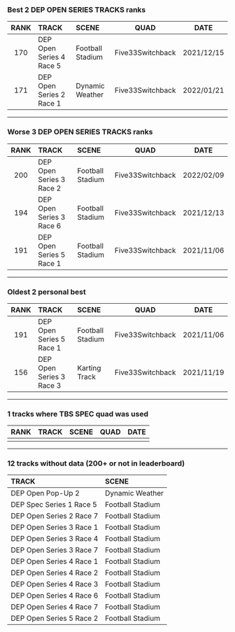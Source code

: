 ### Best 2 DEP OPEN SERIES TRACKS ranks
|RANK|TRACK|SCENE|QUAD|DATE|
|:---:|:---|:---|:---:|:---:|
|170|DEP Open Series 4 Race 5|Football Stadium|Five33Switchback|2021/12/15|
|171|DEP Open Series 2 Race 1|Dynamic Weather|Five33Switchback|2022/01/21|
---
### Worse 3 DEP OPEN SERIES TRACKS ranks
|RANK|TRACK|SCENE|QUAD|DATE|
|:---:|:---|:---|:---:|:---:|
|200|DEP Open Series 3 Race 2|Football Stadium|Five33Switchback|2022/02/09|
|194|DEP Open Series 3 Race 6|Football Stadium|Five33Switchback|2021/12/13|
|191|DEP Open Series 5 Race 1|Football Stadium|Five33Switchback|2021/11/06|
---
### Oldest 2 personal best
|RANK|TRACK|SCENE|QUAD|DATE|
|:---:|:---|:---|:---:|:---:|
|191|DEP Open Series 5 Race 1|Football Stadium|Five33Switchback|2021/11/06|
|156|DEP Open Series 3 Race 3|Karting Track|Five33Switchback|2021/11/19|
---
### 1 tracks where TBS SPEC quad was used
|RANK|TRACK|SCENE|QUAD|DATE|
|:---:|:---|:---|:---:|:---:|
||||||
---
### 12 tracks without data (200+ or not in leaderboard)
|TRACK|SCENE|
|:---|:---|
|DEP Open Pop-Up 2|Dynamic Weather|
|DEP Spec Series 1 Race 5|Football Stadium|
|DEP Open Series 2 Race 7|Football Stadium|
|DEP Open Series 3 Race 1|Football Stadium|
|DEP Open Series 3 Race 4|Football Stadium|
|DEP Open Series 3 Race 7|Football Stadium|
|DEP Open Series 4 Race 1|Football Stadium|
|DEP Open Series 4 Race 2|Football Stadium|
|DEP Open Series 4 Race 3|Football Stadium|
|DEP Open Series 4 Race 6|Football Stadium|
|DEP Open Series 4 Race 7|Football Stadium|
|DEP Open Series 5 Race 2|Football Stadium|
